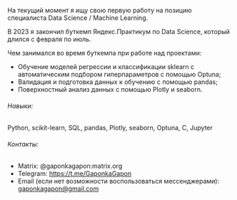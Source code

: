На текущий момент я ищу свою первую работу на позицию специалиста Data Science / Machine Learning.

В 2023 я закончил буткемп Яндекс.Практикум по Data Science, который длился с февраля по июль.

Чем занимался во время буткемпа при работе над проектами:
- Обучение моделей регрессии и классификации sklearn с автоматическим подбором гиперпараметров с помощью Optuna;
- Валидация и подготовка данных к обучению с помощью pandas;
- Поверхностный анализ данных с помощью Plotly и seaborn.

###### Навыки:
Python, scikit-learn, SQL, pandas, Plotly, seaborn, Optuna, C, Jupyter

###### Контакты:
- Matrix: @gaponkagapon:matrix.org
- Telegram: https://t.me/GaponkaGapon
- Email (если нет возможности воспользоваться мессенджерами): gaponkagapon@gmail.com
